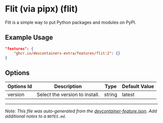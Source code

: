 
# Flit (via pipx) (flit)

Flit is a simple way to put Python packages and modules on PyPI.

## Example Usage

```json
"features": {
    "ghcr.io/devcontainers-extra/features/flit:2": {}
}
```

## Options

| Options Id | Description | Type | Default Value |
|-----|-----|-----|-----|
| version | Select the version to install. | string | latest |



---

_Note: This file was auto-generated from the [devcontainer-feature.json](devcontainer-feature.json).  Add additional notes to a `NOTES.md`._
